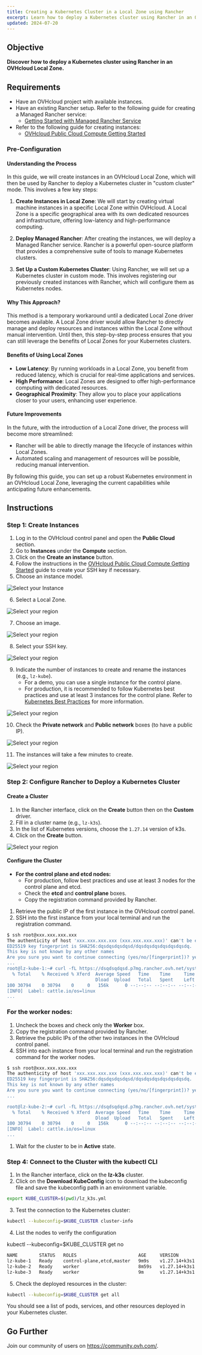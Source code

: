 ```yaml
---
title: Creating a Kubernetes Cluster in a Local Zone using Rancher
excerpt: Learn how to deploy a Kubernetes cluster using Rancher in an OVHcloud Local Zone.
updated: 2024-07-20
---
```

## Objective

**Discover how to deploy a Kubernetes cluster using Rancher in an OVHcloud Local Zone.**

## Requirements

- Have an OVHcloud project with available instances.
- Have an existing Rancher setup. Refer to the following guide for creating a Managed Rancher service:
  - [Getting Started with Managed Rancher Service](/pages/public_cloud/containers_orchestration/managed_rancher_service/getting-started/)
- Refer to the following guide for creating instances:
  - [OVHcloud Public Cloud Compute Getting Started](/pages/public_cloud/compute/public-cloud-first-steps)

### Pre-Configuration

#### Understanding the Process

In this guide, we will create instances in an OVHcloud Local Zone, which will then be used by Rancher to deploy a Kubernetes cluster in "custom cluster" mode. This involves a few key steps:

1. **Create Instances in Local Zone**: We will start by creating virtual machine instances in a specific Local Zone within OVHcloud. A Local Zone is a specific geographical area with its own dedicated resources and infrastructure, offering low-latency and high-performance computing.

2. **Deploy Managed Rancher**: After creating the instances, we will deploy a Managed Rancher service. Rancher is a powerful open-source platform that provides a comprehensive suite of tools to manage Kubernetes clusters.

3. **Set Up a Custom Kubernetes Cluster**: Using Rancher, we will set up a Kubernetes cluster in custom mode. This involves registering our previously created instances with Rancher, which will configure them as Kubernetes nodes.

#### Why This Approach?

This method is a temporary workaround until a dedicated Local Zone driver becomes available. A Local Zone driver would allow Rancher to directly manage and deploy resources and instances within the Local Zone without manual intervention. Until then, this step-by-step process ensures that you can still leverage the benefits of Local Zones for your Kubernetes clusters.

#### Benefits of Using Local Zones

- **Low Latency**: By running workloads in a Local Zone, you benefit from reduced latency, which is crucial for real-time applications and services.
- **High Performance**: Local Zones are designed to offer high-performance computing with dedicated resources.
- **Geographical Proximity**: They allow you to place your applications closer to your users, enhancing user experience.

#### Future Improvements

In the future, with the introduction of a Local Zone driver, the process will become more streamlined:
- Rancher will be able to directly manage the lifecycle of instances within Local Zones.
- Automated scaling and management of resources will be possible, reducing manual intervention.

By following this guide, you can set up a robust Kubernetes environment in an OVHcloud Local Zone, leveraging the current capabilities while anticipating future enhancements.

## Instructions

### Step 1: Create Instances

1. Log in to the OVHcloud control panel and open the **Public Cloud** section.
2. Go to **Instances** under the **Compute** section.
3. Click on the **Create an instance** button.
4. Follow the instructions in the [OVHcloud Public Cloud Compute Getting Started](/pages/public_cloud/compute/public-cloud-first-steps) guide to create your SSH key if necessary.
5. Choose an instance model.

![Select your Instance](images/creationmodel.png)

6. Select a Local Zone.

![Select your region](images/regionlocalzone.png)

7. Choose an image.

![Select your region](images/image.png)

8. Select your SSH key.

![Select your region](images/sshnb.png)

9. Indicate the number of instances to create and rename the instances (e.g., `lz-kube`).
    - For a demo, you can use a single instance for the control plane.
    - For production, it is recommended to follow Kubernetes best practices and use at least 3 instances for the control plane. Refer to [Kubernetes Best Practices](https://kubernetes.io/docs/setup/best-practices/) for more information.

![Select your region](images/nbinstance.png)

10. Check the **Private network** and **Public network** boxes (to have a public IP).

![Select your region](images/networkconfig.png)

11. The instances will take a few minutes to create.

![Select your region](images/instancepret.png)

### Step 2: Configure Rancher to Deploy a Kubernetes Cluster

#### Create a Cluster

1. In the Rancher interface, click on the **Create** button then on the **Custom** driver.
2. Fill in a cluster name (e.g., `lz-k3s`).
3. In the list of Kubernetes versions, choose the `1.27.14` version of k3s.
4. Click on the **Create** button.

![Select your region](images/customCluster.png)

#### Configure the Cluster

- **For the control plane and etcd nodes:**
  - For production, follow best practices and use at least 3 nodes for the control plane and etcd.
  - Check the **etcd** and **control plane** boxes.
  - Copy the registration command provided by Rancher.

1. Retrieve the public IP of the first instance in the OVHcloud control panel.
2. SSH into the first instance from your local terminal and run the registration command.


```bash
$ ssh root@xxx.xxx.xxx.xxx
The authenticity of host 'xxx.xxx.xxx.xxx (xxx.xxx.xxx.xxx)' can't be established.
ED25519 key fingerprint is SHA256:dqsdqsdqsdqsd/dqsdqsdqsdqsdqsdqsdq.
This key is not known by any other names
Are you sure you want to continue connecting (yes/no/[fingerprint])? yes
...
root@lz-kube-1:~# curl -fL https://dsqdsqdqsd.p7mg.rancher.ovh.net/system-agent-install.sh | sudo sh -s - --server https://dsqdsqdqsd.p7mg.rancher.ovh.net --label 'cattle.io/os=linux' --token kbv5k48vc8thhgqqhmtd8tn55qtlpgw7jp4llm4m4tvnp9sznscmpf --etcd --controlplane
  % Total    % Received % Xferd  Average Speed   Time    Time     Time  Current
                                 Dload  Upload   Total   Spent    Left  Speed
100 30794    0 30794    0     0   156k      0 --:--:-- --:--:-- --:--:--  157k
[INFO]  Label: cattle.io/os=linux
...

```

### For the worker nodes:

1. Uncheck the boxes and check only the **Worker** box.
2. Copy the registration command provided by Rancher.
3. Retrieve the public IPs of the other two instances in the OVHcloud control panel.
4. SSH into each instance from your local terminal and run the registration command for the worker nodes.

```bash
$ ssh root@xxx.xxx.xxx.xxx
The authenticity of host 'xxx.xxx.xxx.xxx (xxx.xxx.xxx.xxx)' can't be established.
ED25519 key fingerprint is SHA256:dqsdqsdqsdqsd/dqsdqsdqsdqsdqsdqsdq.
This key is not known by any other names
Are you sure you want to continue connecting (yes/no/[fingerprint])? yes
...

root@lz-kube-2:~# curl -fL https://dsqdsqdqsd.p7mg.rancher.ovh.net/system-agent-install.sh | sudo sh -s - --server https://dsqdsqdqsd.p7mg.rancher.ovh.net --label 'cattle.io/os=linux' --token kbv5k48vc8thhgqqhmtd8tn55qtlpgw7jp4llm4m4tvnp9sznscmpf --worker
  % Total    % Received % Xferd  Average Speed   Time    Time     Time  Current
                                 Dload  Upload   Total   Spent    Left  Speed
100 30794    0 30794    0     0   156k      0 --:--:-- --:--:-- --:--:--  157k
[INFO]  Label: cattle.io/os=linux
...
```
1. Wait for the cluster to be in **Active** state.

### Step 4: Connect to the Cluster with the kubectl CLI

1. In the Rancher interface, click on the **lz-k3s** cluster.
2. Click on the **Download KubeConfig** icon to download the kubeconfig file and save the kubeconfig path in an environment variable.

```bash
export KUBE_CLUSTER=$(pwd)/lz_k3s.yml
```

3. Test the connection to the Kubernetes cluster:

```bash
kubectl --kubeconfig=$KUBE_CLUSTER cluster-info
```
4. List the nodes to verify the configuration

kubectl --kubeconfig=$KUBE_CLUSTER get no


```bash
NAME        STATUS   ROLES                       AGE     VERSION
lz-kube-1   Ready    control-plane,etcd,master   9m9s    v1.27.14+k3s1
lz-kube-2   Ready    worker                      8m59s   v1.27.14+k3s1
lz-kube-3   Ready    worker                      9m      v1.27.14+k3s1
```
5. Check the deployed resources in the cluster:

```bash
kubectl --kubeconfig=$KUBE_CLUSTER get all
```

You should see a list of pods, services, and other resources deployed in your Kubernetes cluster.

## Go Further

Join our community of users on <https://community.ovh.com/>.

